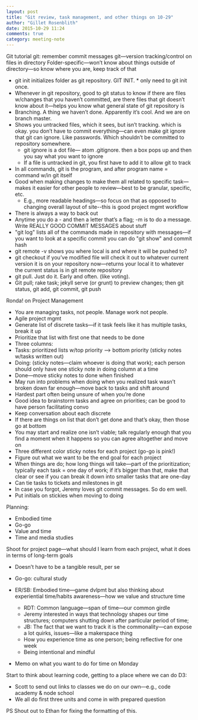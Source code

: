 ```yaml
---
layout: post
title: "Git review, task management, and other things on 10-29"
author: "Gillet Rosenblith"
date: 2015-10-29 11:24
comments: true
category: meeting-note
---
```

Git tutorial
git: remember commit messages
git—version tracking/control on files in directory
Folder-specific—won’t know about things outside of directory—so know where you are, keep track of that

* git init initializes folder as git repository. GIT INIT.
      * only need to git init once.
* Whenever in git repository, good to git status to know if there are files w/changes that you haven’t committed, are there files that git doesn’t know about it—helps you know what general state of git repository is
* Branching. A thing we haven’t done. Apparently it’s cool. And we are on branch master.
* Shows you untracked files, which it sees, but isn’t tracking. which is okay. you don’t have to commit everything—can even make git ignore that git can ignore. Like passwords. Which shouldn’t be committed to repository somewhere.
  * git ignore is a dot file— atom .gitignore. then a box pops up and then you say what you want to ignore
  * If a file is untracked in git, you first have to add it to allow git to track
* In all commands, git is the program, and after program name = command w/in git itself
* Good when making changes to make them all related to specific task—makes it easier for other people to review—best to be granular, specific, etc.
    * E.g., more readable headings—so focus on that as opposed to changing overall layout of site--this is good project mgmt workflow
* There is always a way to back out
* Anytime you do a - and then a letter that’s a flag; -m is to do a message. Write REALLY GOOD COMMIT MESSAGES about stuff
* "git log" lists all of the commands made in repository with messages—if you want to look at a specific commit you can do "git show" and commit hash
* git remote -v shows you where local is and where it will be pushed to?
* git checkout if you’ve modified file will check it out to whatever current version it is on your repository now—returns your local it to whatever the current status is in git remote repository
* git pull. Just do it. Early and often. (like voting).
* Git pull; rake task; jekyll serve (or grunt) to preview changes; then git status, git add, git commit, git push

Ronda! on Project Management

* You are managing tasks, not people. Manage work not people.
* Agile project mgmt
* Generate list of discrete tasks—if it task feels like it has multiple tasks, break it up
* Prioritize that list with first one that needs to be done
* Three columns:
* Tasks: prioritized lists w/top priority —> bottom priority (sticky notes w/tasks written out)
* Doing: (sticky notes—claim whoever is doing that work); each person should only have one sticky note in doing column at a time
* Done—move sticky notes to done when finished
* May run into problems when doing when you realized task wasn’t broken down far enough—move back to tasks and shift around
* Hardest part often being unsure of when you’re done
* Good idea to brainstorm tasks and agree on priorities; can be good to have person facilitating convo
* Keep conversation about each discrete
* If there are things on list that don’t get done and that’s okay, then those go at bottom
* You may start and realize one isn’t viable; talk regularly enough that you find a moment when it happens so you can agree altogether and move on
* Three different color sticky notes for each project (go-go is pink!)
* Figure out what we want to be the end goal for each project
* When things are do; how long things will take—part of the prioritization; typically each task = one day of work; if it’s bigger than that, make that clear or see if you can break it down into smaller tasks that are one-day
* Can tie tasks to tickets and milestones in git
* In case you forgot, Jeremy loves git commit messages. So do em well.
* Put initials on stickies when moving to doing



Planning:
* Embodied time
* Go-go
* Value and time
* Time and media studies

Shoot for project page—what should I learn from each project, what it does in terms of long-term goals
* Doesn’t have to be a tangible result, per se

* Go-go: cultural study
* ER/SB: Embodied time—game dvlpmt but also thinking about experiential time/habits awareness—how we value and structure time
     * RDT: Common language—span of time—our common girdle
     * Jeremy interested in ways that technology shapes our time structures; computers shutting down after particular period of time;
     * JB: The fact that we want to track it is the commonality—can expose a lot quirks, issues—like a makerspace thing
     * How you experience time as one person; being reflective for one week
     * Being intentional and mindful
* Memo on what you want to do for time on Monday

Start to think about learning code, getting to a place where we can do D3:
* Scott to send out links to classes we do on our own—e.g., code academy & node school
* We all do first three units and come in with prepared question


PS Shout out to Ethan for fixing the formatting of this. 
